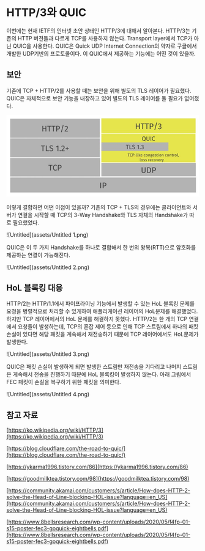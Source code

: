 # HTTP/3와 QUIC

이번에는 현재 IETF의 인터넷 초안 상태인 HTTP/3에 대해서 알아본다. HTTP/3는 기존의 HTTP 버전들과 다르게 TCP를 사용하지 않는다. Transport layer에서 TCP가 아닌 QUIC을 사용한다. QUIC은 Quick UDP Internet Connection의 약자로 구글에서 개발한 UDP기반의 프로토콜이다. 이 QUIC에서 제공하는 기능에는 어떤 것이 있을까.

## 보안

기존에 TCP + HTTP/2를 사용할 때는 보안을 위해 별도의 TLS 레이어가 필요했다. QUIC은 자체적으로 보안 기능을 내장하고 있어 별도의 TLS 레이어를 둘 필요가 없어졌다.

![Untitled](assets/Untitled-4550514.png)

이렇게 결합하면 어떤 이점이 있을까? 기존의 TCP + TLS의 경우에는 클라이언트와 서버가 연결을 시작할 때 TCP의 3-Way Handshake와 TLS 자체의 Handshake가 따로 필요했었다.

![Untitled](assets/Untitled 1.png)

QUIC은 이 두 가지 Handshake를 하나로 결합해서 한 번의 왕복(RTT)으로 암호화를 제공하는 연결이 가능해진다.

![Untitled](assets/Untitled 2.png)

## HoL 블록킹 대응

HTTP/2는 HTTP/1.1에서 파이프라이닝 기능에서 발생할 수 있는 HoL 블록킹 문제를 요청을 병렬적으로 처리할 수 있게하여 애플리케이션 레이어의 HoL문제를 해결했었다. 하지만 TCP 레이어에서의 HoL 문제를 해결하지 못했다. HTTP/2는 한 개의 TCP 연결에서 요청들이 발생하는데, TCP의 혼잡 제어 등으로 인해 TCP 스트림에서 하나의 패킷 손실이 있다면 해당 패킷을 계속해서 재전송하기 때문에 TCP 레이어에서도 HoL문제가 발생한다.

![Untitled](assets/Untitled 3.png)

QUIC은 패킷 손실이 발생하게 되면 발생한 스트림만 재전송을 기다리고 나머지 스트림은 게속해서 전송을 진행하기 때문에 HoL 블록킹이 발생하지 않는다. 아래 그림에서 FEC 패킷이 손실을 복구하기 위한 패킷을 의미한다.

![Untitled](assets/Untitled 4.png)

## 참고 자료

[https://ko.wikipedia.org/wiki/HTTP/3](https://ko.wikipedia.org/wiki/HTTP/3)

[https://blog.cloudflare.com/the-road-to-quic/](https://blog.cloudflare.com/the-road-to-quic/)

[https://ykarma1996.tistory.com/86](https://ykarma1996.tistory.com/86)

[https://goodmilktea.tistory.com/98](https://goodmilktea.tistory.com/98)

[https://community.akamai.com/customers/s/article/How-does-HTTP-2-solve-the-Head-of-Line-blocking-HOL-issue?language=en_US](https://community.akamai.com/customers/s/article/How-does-HTTP-2-solve-the-Head-of-Line-blocking-HOL-issue?language=en_US)

[https://www.8bellsresearch.com/wp-content/uploads/2020/05/f4fp-01-s15-poster-fec3-goquick-eightbells.pdf](https://www.8bellsresearch.com/wp-content/uploads/2020/05/f4fp-01-s15-poster-fec3-goquick-eightbells.pdf)